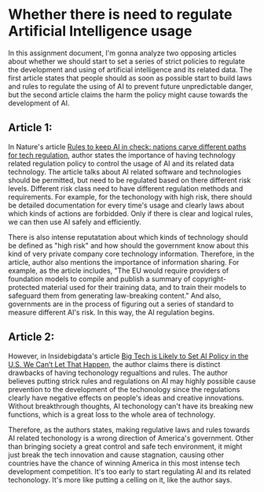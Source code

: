 # Whether there is need to regulate Artificial Intelligence usage
In this assignment document, I'm gonna analyze two opposing articles about whether we should start to set a series of strict policies to regulate the development and using of artificial intelligence and its related data. The first article states that people should as soon as possible start to build laws and rules to regulate the using of AI to prevent future unpredictable danger, but the second article claims the harm the policy might cause towards the development of AI.

## Article 1:
In Nature's article [Rules to keep AI in check: nations carve different paths for tech regulation](https://www.nature.com/articles/d41586-023-02491-y), author states the importance of having technology related regulation policy to control the usage of AI and its related data technology. The article talks about AI related software and technologies should be permitted, but need to be regulated based on there different risk levels. Different risk class need to have different regulation methods and requirements. For example, for the techonology with high risk, there should be detailed documentation for every time's usage and clearly laws about which kinds of actions are forbidded. Only if there is clear and logical rules, we can then use AI safely and efficiently.

There is also intense reputatation about which kinds of technology should be defined as "high risk" and how should the government know about this kind of very private company core technology information. Therefore, in the article, author also mentions the importance of information sharing. For example, as the article includes, "The EU would require providers of foundation models to compile and publish a summary of copyright-protected material used for their training data, and to train their models to safeguard them from generating law-breaking content." And also, governments are in the process of figuring out a series of standard to measure different AI's risk. In this way, the AI regulation begins.

## Article 2:

However, in Insidebigdata's article [Big Tech is Likely to Set AI Policy in the U.S. We Can’t Let That Happen](https://insidebigdata.com/2024/01/27/big-tech-is-likely-to-set-ai-policy-in-the-u-s-we-cant-let-that-happen/), the author claims there is distinct drawbacks of having techonology regualtions and rules. The author believes putting strick rules and regulations on AI may highly possible cause prevention to the development of the techonology since the regulations clearly have negative effects on people's ideas and creative innovations. Without breakthrough thoughts, AI techonology can't have its breaking new functions, which is a great loss to the whole area of technology.

Therefore, as the authors states, making regulative laws and rules towards AI related techonology is a wrong direction of America's government. Other than bringing society a great control and safe tech environment, it might just break the tech innovation and cause stagnation, causing other countries have the chance of winning America in this most intense tech development competition. It's too early to start regulating AI and its related techonology. It's more like putting a celling on it, like the author says.

